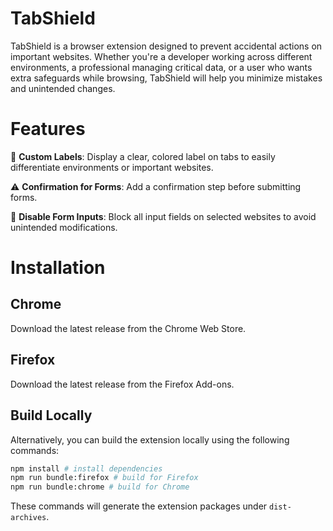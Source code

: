 # TabShield

TabShield is a browser extension designed to prevent accidental actions on important websites. Whether you're a developer working across different environments, a professional managing critical data, or a user who wants extra safeguards while browsing, TabShield will help you minimize mistakes and unintended changes.

# Features

🔖 **Custom Labels**: Display a clear, colored label on tabs to easily differentiate environments or important websites.

⚠️ **Confirmation for Forms**: Add a confirmation step before submitting forms.

🚫 **Disable Form Inputs**: Block all input fields on selected websites to avoid unintended modifications.

# Installation

## Chrome

Download the latest release from the Chrome Web Store.

## Firefox

Download the latest release from the Firefox Add-ons.

## Build Locally

Alternatively, you can build the extension locally using the following commands:

```sh
npm install # install dependencies
npm run bundle:firefox # build for Firefox
npm run bundle:chrome # build for Chrome
```

These commands will generate the extension packages under `dist-archives`.
